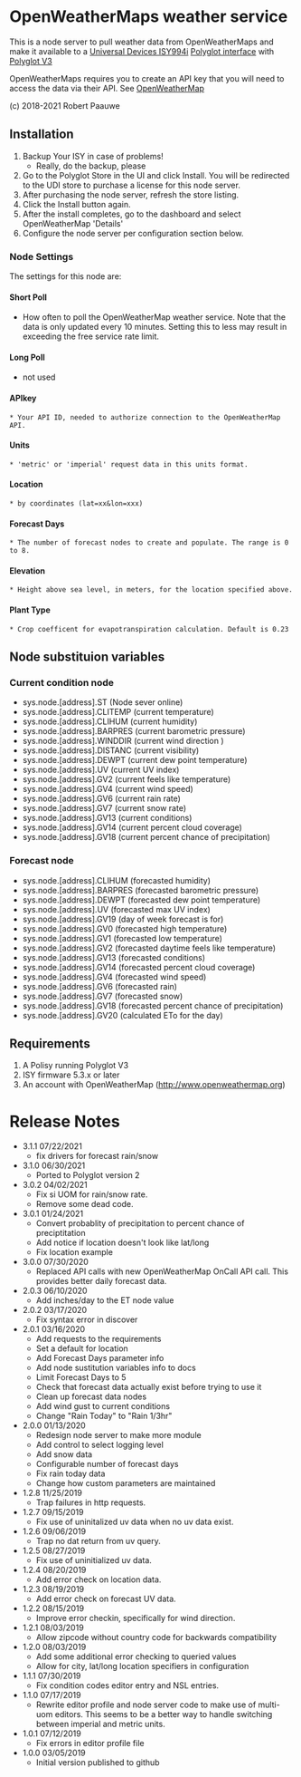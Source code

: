 
# OpenWeatherMaps weather service

This is a node server to pull weather data from OpenWeatherMaps and make it available to a [Universal Devices ISY994i](https://www.universal-devices.com/residential/ISY) [Polyglot interface](http://www.universal-devices.com/developers/polyglot/docs/) with  [Polyglot V3](https://github.com/UniversalDevicesInc/pg3)

OpenWeatherMaps requires you to create an API key that you will need to access the data via their API.  See [OpenWeatherMap](http://openweathermap.org/api)

(c) 2018-2021 Robert Paauwe

## Installation

1. Backup Your ISY in case of problems!
   * Really, do the backup, please
2. Go to the Polyglot Store in the UI and click Install. You will be redirected to the UDI store to purchase a license for this node server.
3. After purchasing the node server, refresh the store listing.
4. Click the Install button again.
5. After the install completes, go to the dashboard and select OpenWeatherMap 'Details'
6. Configure the node server per configuration section below.

### Node Settings
The settings for this node are:

#### Short Poll
   * How often to poll the OpenWeatherMap weather service. Note that the data is only updated every 10 minutes. Setting this to less may result in exceeding the free service rate limit.
#### Long Poll
   * not used

#### APIkey   
	* Your API ID, needed to authorize connection to the OpenWeatherMap API.

#### Units
	* 'metric' or 'imperial' request data in this units format.

#### Location
    * by coordinates (lat=xx&lon=xxx)

#### Forecast Days
	* The number of forecast nodes to create and populate. The range is 0 to 8.

#### Elevation
	* Height above sea level, in meters, for the location specified above. 

#### Plant Type
	* Crop coefficent for evapotranspiration calculation. Default is 0.23

## Node substituion variables
### Current condition node
 * sys.node.[address].ST      (Node sever online)
 * sys.node.[address].CLITEMP (current temperature)
 * sys.node.[address].CLIHUM  (current humidity)
 * sys.node.[address].BARPRES (current barometric pressure)
 * sys.node.[address].WINDDIR (current wind direction )
 * sys.node.[address].DISTANC (current visibility)
 * sys.node.[address].DEWPT   (current dew point temperature)
 * sys.node.[address].UV      (current UV index)
 * sys.node.[address].GV2     (current feels like temperature)
 * sys.node.[address].GV4     (current wind speed)
 * sys.node.[address].GV6     (current rain rate)
 * sys.node.[address].GV7     (current snow rate)
 * sys.node.[address].GV13    (current conditions)
 * sys.node.[address].GV14    (current percent cloud coverage)
 * sys.node.[address].GV18    (current percent chance of precipitation)

 ### Forecast node
 * sys.node.[address].CLIHUM  (forecasted humidity)
 * sys.node.[address].BARPRES (forecasted barometric pressure)
 * sys.node.[address].DEWPT   (forecasted dew point temperature)
 * sys.node.[address].UV      (forecasted max UV index)
 * sys.node.[address].GV19    (day of week forecast is for)
 * sys.node.[address].GV0     (forecasted high temperature)
 * sys.node.[address].GV1     (forecasted low temperature)
 * sys.node.[address].GV2     (forecasted daytime feels like temperature)
 * sys.node.[address].GV13    (forecasted conditions)
 * sys.node.[address].GV14    (forecasted percent cloud coverage)
 * sys.node.[address].GV4     (forecasted wind speed)
 * sys.node.[address].GV6     (forecasted rain)
 * sys.node.[address].GV7     (forecasted snow)
 * sys.node.[address].GV18    (forecasted percent chance of precipitation)
 * sys.node.[address].GV20    (calculated ETo for the day)

## Requirements

1. A Polisy running Polyglot V3 
2. ISY firmware 5.3.x or later
3. An account with OpenWeatherMap (http://www.openweathermap.org)

# Release Notes
- 3.1.1 07/22/2021
   - fix drivers for forecast rain/snow
- 3.1.0 06/30/2021
   - Ported to Polyglot version 2
- 3.0.2 04/02/2021
   - Fix si UOM for rain/snow rate.
   - Remove some dead code.
- 3.0.1 01/24/2021
   - Convert probablity of precipitation to percent chance of preciptitation
   - Add notice if location doesn't look like lat/long
   - Fix location example
- 3.0.0 07/30/2020
   - Replaced API calls with new OpenWeatherMap OnCall API call.
     This provides better daily forecast data.
- 2.0.3 06/10/2020
   - Add inches/day to the ET node value
- 2.0.2 03/17/2020
   - Fix syntax error in discover
- 2.0.1 03/16/2020
   - Add requests to the requirements
   - Set a default for location
   - Add Forecast Days parameter info
   - Add node sustitution variables info to docs
   - Limit Forecast Days to 5
   - Check that forecast data actually exist before trying to use it
   - Clean up forecast data nodes
   - Add wind gust to current conditions
   - Change "Rain Today" to "Rain 1/3hr" 
- 2.0.0 01/13/2020
   - Redesign node server to make more module
   - Add control to select logging level
   - Add snow data
   - Configurable number of forecast days
   - Fix rain today data
   - Change how custom parameters are maintained
- 1.2.8 11/25/2019
   - Trap failures in http requests.
- 1.2.7 09/15/2019
   - Fix use of uninitalized uv data when no uv data exist.
- 1.2.6 09/06/2019
   - Trap no dat return from uv query.
- 1.2.5 08/27/2019
   - Fix use of uninitialized uv data.
- 1.2.4 08/20/2019
   - Add error check on location data.
- 1.2.3 08/19/2019
   - Add error check on forecast UV data.
- 1.2.2 08/15/2019
   - Improve error checkin, specifically for wind direction.
- 1.2.1 08/03/2019
   - Allow zipcode without country code for backwards compatibility
- 1.2.0 08/03/2019
   - Add some additional error checking to queried values
   - Allow for city, lat/long location specifiers in configuration
- 1.1.1 07/30/2019
   - Fix condition codes editor entry and NSL entries.
- 1.1.0 07/17/2019
   - Rewrite editor profile and node server code to make use of multi-uom
     editors.  This seems to be a better way to handle switching between
     imperial and metric units.
- 1.0.1 07/12/2019
   - Fix errors in editor profile file
- 1.0.0 03/05/2019
   - Initial version published to github
